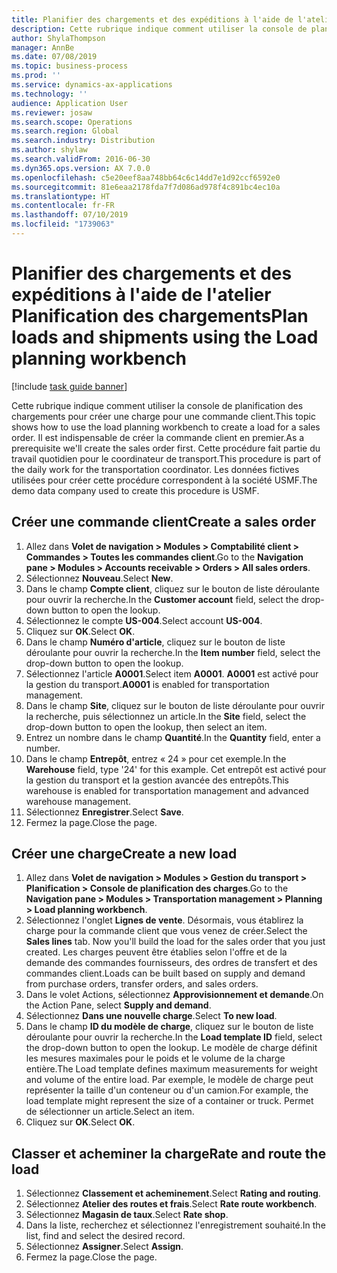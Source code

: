 ```yaml
---
title: Planifier des chargements et des expéditions à l'aide de l'atelier Planification des chargements
description: Cette rubrique indique comment utiliser la console de planification des chargements pour créer une charge pour une commande client.
author: ShylaThompson
manager: AnnBe
ms.date: 07/08/2019
ms.topic: business-process
ms.prod: ''
ms.service: dynamics-ax-applications
ms.technology: ''
audience: Application User
ms.reviewer: josaw
ms.search.scope: Operations
ms.search.region: Global
ms.search.industry: Distribution
ms.author: shylaw
ms.search.validFrom: 2016-06-30
ms.dyn365.ops.version: AX 7.0.0
ms.openlocfilehash: c5e20eef8aa748bb64c6c14dd7e1d92ccf6592e0
ms.sourcegitcommit: 81e6eaa2178fda7f7d086ad978f4c891bc4ec10a
ms.translationtype: HT
ms.contentlocale: fr-FR
ms.lasthandoff: 07/10/2019
ms.locfileid: "1739063"
---
```

# <a name="plan-loads-and-shipments-using-the-load-planning-workbench"></a><span data-ttu-id="44ec0-103">Planifier des chargements et des expéditions à l'aide de l'atelier Planification des chargements</span><span class="sxs-lookup"><span data-stu-id="44ec0-103">Plan loads and shipments using the Load planning workbench</span></span>

[!include [task guide banner](../../includes/task-guide-banner.md)]

<span data-ttu-id="44ec0-104">Cette rubrique indique comment utiliser la console de planification des chargements pour créer une charge pour une commande client.</span><span class="sxs-lookup"><span data-stu-id="44ec0-104">This topic shows how to use the load planning workbench to create a load for a sales order.</span></span> <span data-ttu-id="44ec0-105">Il est indispensable de créer la commande client en premier.</span><span class="sxs-lookup"><span data-stu-id="44ec0-105">As a prerequisite we'll create the sales order first.</span></span> <span data-ttu-id="44ec0-106">Cette procédure fait partie du travail quotidien pour le coordinateur de transport.</span><span class="sxs-lookup"><span data-stu-id="44ec0-106">This procedure is part of the daily work for the transportation coordinator.</span></span> <span data-ttu-id="44ec0-107">Les données fictives utilisées pour créer cette procédure correspondent à la société USMF.</span><span class="sxs-lookup"><span data-stu-id="44ec0-107">The demo data company used to create this procedure is USMF.</span></span>


## <a name="create-a-sales-order"></a><span data-ttu-id="44ec0-108">Créer une commande client</span><span class="sxs-lookup"><span data-stu-id="44ec0-108">Create a sales order</span></span>
1. <span data-ttu-id="44ec0-109">Allez dans **Volet de navigation > Modules > Comptabilité client > Commandes > Toutes les commandes client**.</span><span class="sxs-lookup"><span data-stu-id="44ec0-109">Go to the **Navigation pane > Modules > Accounts receivable > Orders > All sales orders**.</span></span>
2. <span data-ttu-id="44ec0-110">Sélectionnez **Nouveau**.</span><span class="sxs-lookup"><span data-stu-id="44ec0-110">Select **New**.</span></span>
3. <span data-ttu-id="44ec0-111">Dans le champ **Compte client**, cliquez sur le bouton de liste déroulante pour ouvrir la recherche.</span><span class="sxs-lookup"><span data-stu-id="44ec0-111">In the **Customer account** field, select the drop-down button to open the lookup.</span></span>
4. <span data-ttu-id="44ec0-112">Sélectionnez le compte **US-004**.</span><span class="sxs-lookup"><span data-stu-id="44ec0-112">Select account **US-004**.</span></span>
5. <span data-ttu-id="44ec0-113">Cliquez sur **OK**.</span><span class="sxs-lookup"><span data-stu-id="44ec0-113">Select **OK**.</span></span>
6. <span data-ttu-id="44ec0-114">Dans le champ **Numéro d'article**, cliquez sur le bouton de liste déroulante pour ouvrir la recherche.</span><span class="sxs-lookup"><span data-stu-id="44ec0-114">In the **Item number** field, select the drop-down button to open the lookup.</span></span>
7. <span data-ttu-id="44ec0-115">Sélectionnez l'article **A0001**.</span><span class="sxs-lookup"><span data-stu-id="44ec0-115">Select item **A0001**.</span></span> <span data-ttu-id="44ec0-116">**A0001** est activé pour la gestion du transport.</span><span class="sxs-lookup"><span data-stu-id="44ec0-116">**A0001** is enabled for transportation management.</span></span>  
8. <span data-ttu-id="44ec0-117">Dans le champ **Site**, cliquez sur le bouton de liste déroulante pour ouvrir la recherche, puis sélectionnez un article.</span><span class="sxs-lookup"><span data-stu-id="44ec0-117">In the **Site** field, select the drop-down button to open the lookup, then select an item.</span></span>
9. <span data-ttu-id="44ec0-118">Entrez un nombre dans le champ **Quantité**.</span><span class="sxs-lookup"><span data-stu-id="44ec0-118">In the **Quantity** field, enter a number.</span></span>
10. <span data-ttu-id="44ec0-119">Dans le champ **Entrepôt**, entrez « 24 » pour cet exemple.</span><span class="sxs-lookup"><span data-stu-id="44ec0-119">In the **Warehouse** field, type '24' for this example.</span></span> <span data-ttu-id="44ec0-120">Cet entrepôt est activé pour la gestion du transport et la gestion avancée des entrepôts.</span><span class="sxs-lookup"><span data-stu-id="44ec0-120">This warehouse is enabled for transportation management and advanced warehouse management.</span></span>  
11. <span data-ttu-id="44ec0-121">Sélectionnez **Enregistrer**.</span><span class="sxs-lookup"><span data-stu-id="44ec0-121">Select **Save**.</span></span>
12. <span data-ttu-id="44ec0-122">Fermez la page.</span><span class="sxs-lookup"><span data-stu-id="44ec0-122">Close the page.</span></span>

## <a name="create-a-new-load"></a><span data-ttu-id="44ec0-123">Créer une charge</span><span class="sxs-lookup"><span data-stu-id="44ec0-123">Create a new load</span></span>
1. <span data-ttu-id="44ec0-124">Allez dans **Volet de navigation > Modules > Gestion du transport > Planification > Console de planification des charges**.</span><span class="sxs-lookup"><span data-stu-id="44ec0-124">Go to the **Navigation pane > Modules > Transportation management > Planning > Load planning workbench**.</span></span>
2. <span data-ttu-id="44ec0-125">Sélectionnez l'onglet **Lignes de vente**. Désormais, vous établirez la charge pour la commande client que vous venez de créer.</span><span class="sxs-lookup"><span data-stu-id="44ec0-125">Select the **Sales lines** tab. Now you'll build the load for the sales order that you just created.</span></span> <span data-ttu-id="44ec0-126">Les charges peuvent être établies selon l'offre et de la demande des commandes fournisseurs, des ordres de transfert et des commandes client.</span><span class="sxs-lookup"><span data-stu-id="44ec0-126">Loads can be built based on supply and demand from purchase orders, transfer orders, and sales orders.</span></span>  
3. <span data-ttu-id="44ec0-127">Dans le volet Actions, sélectionnez **Approvisionnement et demande**.</span><span class="sxs-lookup"><span data-stu-id="44ec0-127">On the Action Pane, select **Supply and demand**.</span></span>
4. <span data-ttu-id="44ec0-128">Sélectionnez **Dans une nouvelle charge**.</span><span class="sxs-lookup"><span data-stu-id="44ec0-128">Select **To new load**.</span></span>
5. <span data-ttu-id="44ec0-129">Dans le champ **ID du modèle de charge**, cliquez sur le bouton de liste déroulante pour ouvrir la recherche.</span><span class="sxs-lookup"><span data-stu-id="44ec0-129">In the **Load template ID** field, select the drop-down button to open the lookup.</span></span> <span data-ttu-id="44ec0-130">Le modèle de charge définit les mesures maximales pour le poids et le volume de la charge entière.</span><span class="sxs-lookup"><span data-stu-id="44ec0-130">The Load template defines maximum measurements for weight and volume of the entire load.</span></span> <span data-ttu-id="44ec0-131">Par exemple, le modèle de charge peut représenter la taille d'un conteneur ou d'un camion.</span><span class="sxs-lookup"><span data-stu-id="44ec0-131">For example, the load template might represent the size of a container or truck.</span></span> <span data-ttu-id="44ec0-132">Permet de sélectionner un article.</span><span class="sxs-lookup"><span data-stu-id="44ec0-132">Select an item.</span></span>
6. <span data-ttu-id="44ec0-133">Cliquez sur **OK**.</span><span class="sxs-lookup"><span data-stu-id="44ec0-133">Select **OK**.</span></span>

## <a name="rate-and-route-the-load"></a><span data-ttu-id="44ec0-134">Classer et acheminer la charge</span><span class="sxs-lookup"><span data-stu-id="44ec0-134">Rate and route the load</span></span>
1. <span data-ttu-id="44ec0-135">Sélectionnez **Classement et acheminement**.</span><span class="sxs-lookup"><span data-stu-id="44ec0-135">Select **Rating and routing**.</span></span>
2. <span data-ttu-id="44ec0-136">Sélectionnez **Atelier des routes et frais**.</span><span class="sxs-lookup"><span data-stu-id="44ec0-136">Select **Rate route workbench**.</span></span>
3. <span data-ttu-id="44ec0-137">Sélectionnez **Magasin de taux**.</span><span class="sxs-lookup"><span data-stu-id="44ec0-137">Select **Rate shop**.</span></span>
4. <span data-ttu-id="44ec0-138">Dans la liste, recherchez et sélectionnez l'enregistrement souhaité.</span><span class="sxs-lookup"><span data-stu-id="44ec0-138">In the list, find and select the desired record.</span></span>
5. <span data-ttu-id="44ec0-139">Sélectionnez **Assigner**.</span><span class="sxs-lookup"><span data-stu-id="44ec0-139">Select **Assign**.</span></span>
6. <span data-ttu-id="44ec0-140">Fermez la page.</span><span class="sxs-lookup"><span data-stu-id="44ec0-140">Close the page.</span></span>

